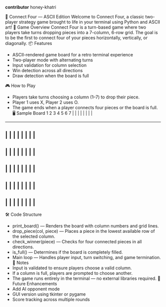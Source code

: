 **contributor** honey-khatri

🎯 Connect Four — ASCII Edition
Welcome to Connect Four, a classic two-player strategy game brought to life in your terminal using Python and ASCII art!
🧩 Game Overview
Connect Four is a turn-based game where two players take turns dropping pieces into a 7-column, 6-row grid. The goal is to be the first to connect four of your pieces horizontally, vertically, or diagonally.
📦 Features
- ASCII-rendered game board for a retro terminal experience
- Two-player mode with alternating turns
- Input validation for column selection
- Win detection across all directions
- Draw detection when the board is full


🎮 How to Play
- Players take turns choosing a column (1–7) to drop their piece.
- Player 1 uses X, Player 2 uses O.
- The game ends when a player connects four pieces or the board is full.
🖥️ Sample Board
  1   2   3   4   5   6   7
|   |   |   |   |   |   |   |
-----------------------------
|   |   |   |   |   |   |   |
-----------------------------
|   |   |   |   |   |   |   |
-----------------------------
|   |   |   |   |   |   |   |
-----------------------------
|   |   |   |   |   |   |   |
-----------------------------
|   |   |   |   |   |   |   |
-----------------------------


🛠️ Code Structure
- print_board() — Renders the board with column numbers and grid lines.
- drop_piece(col, piece) — Places a piece in the lowest available row of the selected column.
- check_winner(piece) — Checks for four connected pieces in all directions.
- is_full() — Determines if the board is completely filled.
- Main loop — Handles player input, turn switching, and game termination.
📌 Notes
- Input is validated to ensure players choose a valid column.
- If a column is full, players are prompted to choose another.
- The game runs entirely in the terminal — no external libraries required.
🧠 Future Enhancements
- Add AI opponent mode
- GUI version using tkinter or pygame
- Score tracking across multiple rounds

